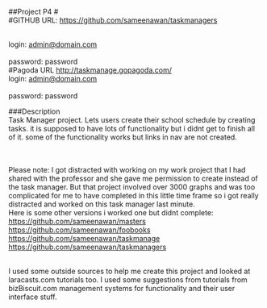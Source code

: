 ##Project P4
#<bR>
#GITHUB URL:
<https://github.com/sameenawan/taskmanagers>

<br>login: admin@domain.com  
<br>password: password
<br>
#Pagoda URL
<http://taskmanage.gopagoda.com/>
<br>login: admin@domain.com  
<br>password: password


###Description
<br>
Task Manager project. Lets users create their school schedule by creating tasks.
it is supposed to have lots of functionality but i didnt get to finish all of it. some of the functionality works but links in nav are not created.  



<br><br>
Please note:
I got distracted with working on my work project that I had shared with the professor and she gave me permission to create instead of the task manager. But that project involved over 3000 graphs and was too complicated for me to have completed in this little time frame so i got really distracted and worked on this task manager last minute. 
<br>
Here is some other versions i worked one but didnt complete:
<br>
<https://github.com/sameenawan/masters>
<br>
<https://github.com/sameenawan/foobooks>
<br>
<https://github.com/sameenawan/taskmanage>
<br>
<https://github.com/sameenawan/taskmanagers>
<br><br>

I used some outside sources to help me create this project and looked at laracasts.com tutorials too. I used some suggestions from tutorials from bizBiscuit.com management systems for functionality and their user interface stuff.
